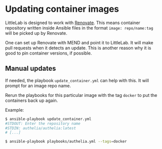 # Updating container images

LittleLab is designed to work with [Renovate](https://docs.renovatebot.com/).
This means container repository written inside Ansible files in the format
`image: repo/name:tag` will be picked up by Renovate.

One can set up Renovate with MEND and point it to LittleLab. It will make pull
requests when it detects an update. This is another reason why it is good to
pin container versions, if possible.

## Manual updates

If needed, the playbook `update_container.yml`  can help with this. It will
prompt for an image repo name.

Rerun the playbooks for this particular image with the tag `docker` to put the
containers back up again.

Example:

```sh
$ ansible-playbook update_container.yml
#STDOUT: Enter the repository name
#STDIN: authelia/authelia:latest
# [...]

$ ansible-playbook playbooks/authelia.yml --tags=docker
```

